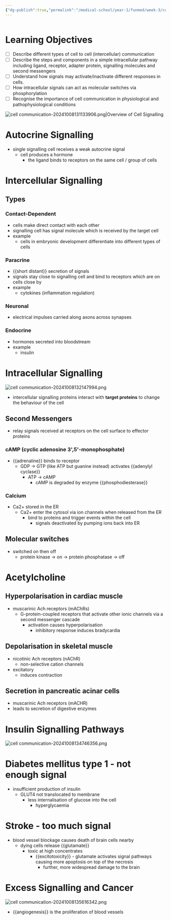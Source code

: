 ```yaml
---
{"dg-publish":true,"permalink":"/medical-school/year-1/funmed/week-3/cell-communication/","tags":["funmed"]}
---
```


```table-of-contents
```
# Learning Objectives
- [ ] Describe different types of cell to cell (intercellular) communication
- [ ] Describe the steps and components in a simple intracellular pathway including ligand, receptor, adapter protein, signalling molecules and second messengers
- [ ] Understand how signals may activate/inactivate different responses in cells. 
- [ ] How intracellular signals can act as molecular switches via phosphorylation
- [ ] Recognise the importance of cell communication in physiological and pathophysiological conditions

![cell communication-20241008131133906.png|Overview of Cell Signalling](/img/user/Medical%20School/Year%201/funmed/week%203/attachments/cell%20communication-20241008131133906.png)

# Autocrine Signalling
- single signalling cell receives a weak autocrine signal
	- cell produces a hormone
		- the ligand binds to receptors on the same cell / group of cells

# Intercellular Signalling
## Types

### Contact-Dependent
- cells make direct contact with each other
- signalling cell has signal molecule which is received by the target cell
- example
	- cells in embryonic development differentiate into different types of cells

### Paracrine
- {{short distant}} secretion of signals
- signals stay close to signalling cell and bind to receptors which are on cells close by
- example
	- cytokines (inflammation regulation)
### Neuronal
- electrical impulses carried along axons across synapses
### Endocrine
- hormones secreted into bloodstream
- example
	- insulin
<!--SR:!2024-10-12,3,250-->

# Intracellular Signalling
![cell communication-20241008132147994.png](/img/user/Medical%20School/Year%201/funmed/week%203/attachments/cell%20communication-20241008132147994.png)
- intercellular signalling proteins interact with **target proteins** to change the behaviour of the cell
## Second Messengers
- relay signals received at receptors on the cell surface to effector proteins
### cAMP (cyclic adenosine 3',5'-monophosphate)
- {{adrenaline}} binds to receptor
	- GDP -> GTP (like ATP but guanine instead) activates {{adenylyl cyclase}}
		- ATP -> cAMP
			- cAMP is degraded by enzyme {{phosphodiesterase}}
### Calcium
- Ca2+ stored in the ER
	- Ca2+ enter the cytosol via ion channels when released from the ER
		- bind to proteins and trigger events within the cell
			- signals deactivated by pumping ions back into ER
## Molecular switches
- switched on then off
	- protein kinase -> on -> protein phosphatase -> off
<!--SR:!2024-10-12,3,250!2024-10-10,1,230!2024-10-10,1,230-->

# Acetylcholine
## Hyperpolarisation in cardiac muscle
- muscarinic Ach receptors (mAChRs)
	- G-protein-coupled receptors that activate other ionic channels via a second messenger cascade
		- activation causes hyperpolarisation
			- inhibitory response induces bradycardia
## Depolarisation in skeletal muscle
- nicotinic Ach receptors (nAChR)
	- non-selective cation channels
- excitatory
	- induces contraction

## Secretion in pancreatic acinar cells
- muscarinic Ach receptors (mACHR)
- leads to secretion of digestive enzymes

# Insulin Signalling Pathways
![cell communication-20241008134746356.png](/img/user/Medical%20School/Year%201/funmed/week%203/attachments/cell%20communication-20241008134746356.png)

# Diabetes mellitus type 1 - not enough signal
- insufficient production of insulin
	- GLUT4 not translocated to membrane
		- less internalisation of glucose into the cell
			- hyperglycaemia

# Stroke - too much signal
- blood vessel blockage causes death of brain cells nearby
	- dying cells release {{glutamate}}
		- toxic at high concentrates
			- {{excitotoxicity}} - glutamate activates signal pathways causing more apoptosis on top of the necrosis
				- further, more widespread damage to the brain

# Excess Signalling and Cancer
![cell communication-20241008135616342.png](/img/user/Medical%20School/Year%201/funmed/week%203/attachments/cell%20communication-20241008135616342.png)
- {{angiogenesis}} is the proliferation of blood vessels